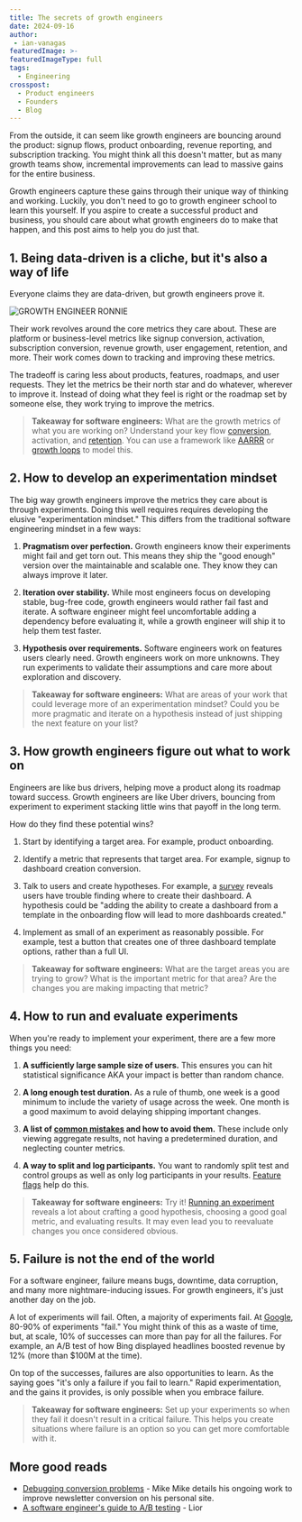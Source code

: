 ```yaml
---
title: The secrets of growth engineers
date: 2024-09-16
author:
 - ian-vanagas
featuredImage: >-
featuredImageType: full
tags:
  - Engineering
crosspost:
  - Product engineers
  - Founders
  - Blog
---
```


From the outside, it can seem like growth engineers are bouncing around the product: signup flows, product onboarding, revenue reporting, and subscription tracking. You might think all this doesn't matter, but as many growth teams show, incremental improvements can lead to massive gains for the entire business.

Growth engineers capture these gains through their unique way of thinking and working. Luckily, you don't need to go to growth engineer school to learn this yourself. If you aspire to create a successful product and business, you should care about what growth engineers do to make that happen, and this post aims to help you do just that.

## 1. Being data-driven is a cliche, but it's also a way of life

Everyone claims they are data-driven, but growth engineers prove it.

![GROWTH ENGINEER RONNIE](https://res.cloudinary.com/dmukukwp6/image/upload/Clean_Shot_2024_09_16_at_11_21_09_29ee4dbab8.png)

Their work revolves around the core metrics they care about. These are platform or business-level metrics like signup conversion, activation, subscription conversion, revenue growth, user engagement, retention, and more. Their work comes down to tracking and improving these metrics. 

The tradeoff is caring less about products, features, roadmaps, and user requests. They let the metrics be their north star and do whatever, wherever to improve it. Instead of doing what they feel is right or the roadmap set by someone else, they work trying to improve the metrics.

> **Takeaway for software engineers:** What are the growth metrics of what you are working on? Understand your key flow [conversion](/docs/product-analytics/funnels), activation, and [retention](/docs/product-analytics/retention). You can use a framework like [AARRR](/product-engineers/aarrr-pirate-funnel) or [growth loops](/product-engineers/growth-loops) to model this.

## 2. How to develop an experimentation mindset

The big way growth engineers improve the metrics they care about is through experiments. Doing this well requires requires developing the elusive "experimentation mindset." This differs from the traditional software engineering mindset in a few ways:

1. **Pragmatism over perfection.** Growth engineers know their experiments might fail and get torn out. This means they ship the "good enough" version over the maintainable and scalable one. They know they can always improve it later.

2. **Iteration over stability.** While most engineers focus on developing stable, bug-free code, growth engineers would rather fail fast and iterate. A software engineer might feel uncomfortable adding a dependency before evaluating it, while a growth engineer will ship it to help them test faster. 

3. **Hypothesis over requirements.** Software engineers work on features users clearly need. Growth engineers work on more unknowns. They run experiments to validate their assumptions and care more about exploration and discovery. 

> **Takeaway for software engineers:** What are areas of your work that could leverage more of an experimentation mindset? Could you be more pragmatic and iterate on a hypothesis instead of just shipping the next feature on your list?

## 3. How growth engineers figure out what to work on

Engineers are like bus drivers, helping move a product along its roadmap toward success. Growth engineers are like Uber drivers, bouncing from experiment to experiment stacking little wins that payoff in the long term. 

How do they find these potential wins?

1. Start by identifying a target area. For example, product onboarding.

2. Identify a metric that represents that target area. For example, signup to dashboard creation conversion.

3. Talk to users and create hypotheses. For example, a [survey](/surveys) reveals users have trouble finding where to create their dashboard. A hypothesis could be "adding the ability to create a dashboard from a template in the onboarding flow will lead to more dashboards created."

4. Implement as small of an experiment as reasonably possible. For example, test a button that creates one of three dashboard template options, rather than a full UI.

> **Takeaway for software engineers:** What are the target areas you are trying to grow? What is the important metric for that area? Are the changes you are making impacting that metric?

## 4. How to run and evaluate experiments

When you're ready to implement your experiment, there are a few more things you need:

1. **A sufficiently large sample size of users.** This ensures you can hit statistical significance AKA your impact is better than random chance. 

2. **A long enough test duration.** As a rule of thumb, one week is a good minimum to include the variety of usage across the week. One month is a good maximum to avoid delaying shipping important changes.

3. **A list of [common mistakes](/product-engineers/ab-testing-mistakes) and how to avoid them.** These include only viewing aggregate results, not having a predetermined duration, and neglecting counter metrics. 

4. **A way to split and log participants.** You want to randomly split test and control groups as well as only log participants in your results. [Feature flags](/feature-flags) help do this.

> **Takeaway for software engineers:** Try it! [Running an experiment](/product-engineers/how-to-do-ab-testing) reveals a lot about crafting a good hypothesis, choosing a good goal metric, and evaluating results. It may even lead you to reevaluate changes you once considered obvious.

## 5. Failure is not the end of the world

For a software engineer, failure means bugs, downtime, data corruption, and many more nightmare-inducing issues. For growth engineers, it's just another day on the job.

A lot of experiments will fail. Often, a majority of experiments fail. At [Google](https://hbr.org/2017/09/the-surprising-power-of-online-experiments#:~:text=At%20Google%20and%20Bing%2C%20only%20about%2010%25%20to%2020%25%20of%20experiments%20generate%20positive%20results.), 80-90% of experiments "fail." You might think of this as a waste of time, but, at scale, 10% of successes can more than pay for all the failures. For example, an A/B test of how Bing displayed headlines boosted revenue by 12% (more than $100M at the time). 

On top of the successes, failures are also opportunities to learn. As the saying goes "it's only a failure if you fail to learn." Rapid experimentation, and the gains it provides, is only possible when you embrace failure.

> **Takeaway for software engineers:** Set up your experiments so when they fail it doesn't result in a critical failure. This helps you create situations where failure is an option so you can get more comfortable with it.

## More good reads

- [Debugging conversion problems](https://mikebifulco.com/posts/debugging-a-conversion-problem-on-my-nextjs-site) - Mike 
Mike details his ongoing work to improve newsletter conversion on his personal site.
- [A software engineer's guide to A/B testing](/product-engineers/ab-testing-guide-for-engineers) - Lior

<NewsletterForm />